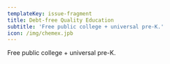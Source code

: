 ```yaml
---
templateKey: issue-fragment
title: Debt-free Quality Education
subtitle: 'Free public college + universal pre-K.'
icon: /img/chemex.jpb
---
```

 Free public college + universal pre-K.
